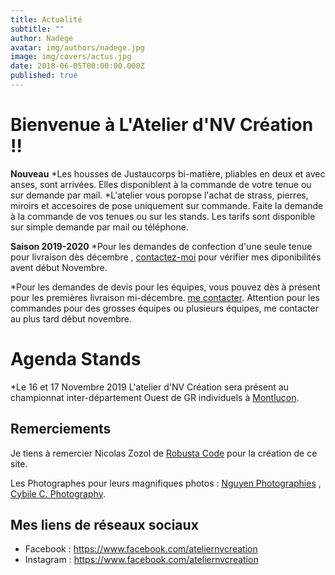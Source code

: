 ```yaml
---
title: Actualité
subtitle: ""
author: Nadège
avatar: img/authors/nadege.jpg
image: img/covers/actus.jpg
date: 2018-06-05T00:00:00.000Z
published: true
---
```

Bienvenue à L'Atelier d'NV Création !!
====
**Nouveau**
*Les housses de Justaucorps bi-matière, pliables en deux et avec anses, sont arrivées. Elles disponiblent à la commande de votre tenue ou sur demande par mail. 
*L'atelier vous poropse l'achat de strass, pierres, miroirs et accesoires de pose uniquement sur commande. Faite la demande à la commande de vos tenues ou sur les stands. Les tarifs sont disponible sur simple demande par mail ou téléphone.

**Saison 2019-2020**
*Pour les demandes de confection d'une seule tenue pour livraison dès décembre , [contactez-moi](/#/2018/06/02/contacts) pour vérifier mes diponibilités avent début Novembre.

*Pour les demandes de devis pour les équipes, vous pouvez dès à présent pour les premières livraison mi-décembre. [me contacter](/#/2018/06/02/contacts).
Attention pour les commandes pour des grosses équipes ou plusieurs équipes, me contacter au plus tard début novembre.

 
Agenda Stands
====

*Le 16 et 17 Novembre 2019 L'atelier d'NV Création sera présent au championnat inter-département Ouest de GR individuels à [Montluçon](https://auvergne-rhone-alpes.ffgym.fr/Evenements/GR-Competition-Inter-dep-OUEST-Individuels-Perf-Fed-et-Reg2). 

 
Remerciements
----

 
Je tiens à remercier Nicolas Zozol de [Robusta Code](http://www.robusta.io) pour la création de ce site. 

Les Photographes pour leurs magnifiques photos : [Nguyen Photographies](http://www.ngtuan.com) , [Cybile C. Photography](https://www.facebook.com/Cybile-C-Photography-246675958701076/).
 
 
 
Mes liens de réseaux sociaux
----
 
* Facebook : <a href="https://www.facebook.com/ateliernvcreation">https://www.facebook.com/ateliernvcreation</a>
* Instagram : <a href="https://www.instagram.com/atelier.nvcreation">https://www.facebook.com/ateliernvcreation</a>
